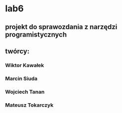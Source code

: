 # lab6
## projekt do sprawozdania z narzędzi programistycznych
## twórcy:
### Wiktor Kawałek
### Marcin Siuda
### Wojciech Tanan
### Mateusz Tokarczyk

